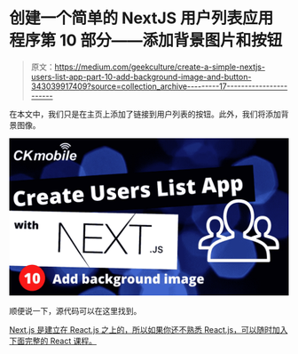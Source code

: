 # 创建一个简单的 NextJS 用户列表应用程序第 10 部分——添加背景图片和按钮

> 原文：<https://medium.com/geekculture/create-a-simple-nextjs-users-list-app-part-10-add-background-image-and-button-343039917409?source=collection_archive---------17----------------------->

在本文中，我们只是在主页上添加了链接到用户列表的按钮。此外，我们将添加背景图像。

![](img/da0ac986f731504aad8f6124f4d3d4d3.png)

顺便说一下，源代码可以在这里找到。

[Next.js 是建立在 React.js 之上的，所以如果你还不熟悉 React.js，可以随时加入下面完整的 React 课程。](https://www.udemy.com/course/complete-react-course-w-hooks-react-router-redux-usecontext/?referralCode=B192869617ADE079536F)